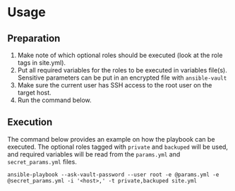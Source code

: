 # Usage

## Preparation

1. Make note of which optional roles should be executed (look at the role tags
   in site.yml).
2. Put all required variables for the roles to be executed in variables file(s).
   Sensitive parameters can be put in an encrypted file with `ansible-vault`
3. Make sure the current user has SSH access to the root user on the target host.
4. Run the command below.

## Execution

The command below provides an example on how the playbook can be executed. The
optional roles tagged with `private` and `backuped` will be used, and required
variables will be read from the `params.yml` and `secret_params.yml` files.

```
ansible-playbook --ask-vault-password --user root -e @params.yml -e @secret_params.yml -i '<host>,' -t private,backuped site.yml
```
